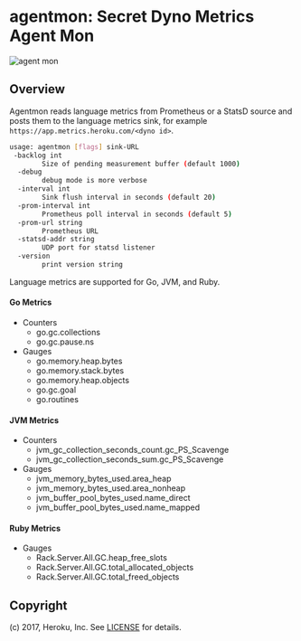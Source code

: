 # agentmon: Secret Dyno Metrics Agent Mon

![agent mon](https://i.imgur.com/0qtodUm.png)

## Overview

Agentmon reads language metrics from Prometheus or a StatsD source and posts them to the language metrics sink, for 
example `https://app.metrics.heroku.com/<dyno id>`.
```bash
usage: agentmon [flags] sink-URL 
 -backlog int
        Size of pending measurement buffer (default 1000)
  -debug
        debug mode is more verbose
  -interval int
        Sink flush interval in seconds (default 20)
  -prom-interval int
        Prometheus poll interval in seconds (default 5)
  -prom-url string
        Prometheus URL
  -statsd-addr string
        UDP port for statsd listener
  -version
        print version string
```
Language metrics are supported for Go, JVM, and Ruby. 

#### Go Metrics 
* Counters
     - go.gc.collections
     - go.gc.pause.ns
* Gauges
    - go.memory.heap.bytes
    - go.memory.stack.bytes
    - go.memory.heap.objects
    - go.gc.goal
    - go.routines
#### JVM Metrics 
* Counters
    - jvm_gc_collection_seconds_count.gc_PS_Scavenge
    - jvm_gc_collection_seconds_sum.gc_PS_Scavenge
* Gauges
    - jvm_memory_bytes_used.area_heap
    - jvm_memory_bytes_used.area_nonheap
    - jvm_buffer_pool_bytes_used.name_direct
    - jvm_buffer_pool_bytes_used.name_mapped
#### Ruby Metrics
* Gauges
    - Rack.Server.All.GC.heap_free_slots
    - Rack.Server.All.GC.total_allocated_objects
    - Rack.Server.All.GC.total_freed_objects
    



## Copyright

(c) 2017, Heroku, Inc. See [LICENSE](./LICENSE) for details.
